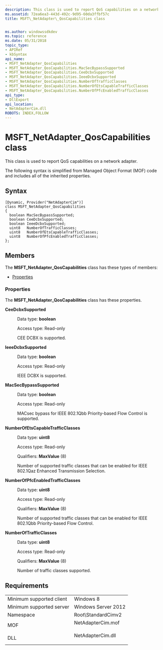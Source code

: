 ```yaml
---
description: This class is used to report QoS capabilities on a network adapter.
ms.assetid: 72ea6ea3-443d-492c-9d95-60da3ffbf57c
title: MSFT\_NetAdapter\_QosCapabilities class


ms.author: windowssdkdev
ms.topic: reference
ms.date: 05/31/2018
topic_type: 
- APIRef
- kbSyntax
api_name: 
- MSFT_NetAdapter_QosCapabilities
- MSFT_NetAdapter_QosCapabilities.MacSecBypassSupported
- MSFT_NetAdapter_QosCapabilities.CeeDcbxSupported
- MSFT_NetAdapter_QosCapabilities.IeeeDcbxSupported
- MSFT_NetAdapter_QosCapabilities.NumberOfTrafficClasses
- MSFT_NetAdapter_QosCapabilities.NumberOfEtsCapableTrafficClasses
- MSFT_NetAdapter_QosCapabilities.NumberOfPfcEnabledTrafficClasses
api_type: 
- DllExport
api_location: 
- NetAdapterCim.dll
ROBOTS: INDEX,FOLLOW
---
```


# MSFT\_NetAdapter\_QosCapabilities class

This class is used to report QoS capabilities on a network adapter.

The following syntax is simplified from Managed Object Format (MOF) code and includes all of the inherited properties.

## Syntax

``` syntax
[Dynamic, Provider("NetAdapterCim")]
class MSFT_NetAdapter_QosCapabilities
{
  boolean MacSecBypassSupported;
  boolean CeeDcbxSupported;
  boolean IeeeDcbxSupported;
  uint8   NumberOfTrafficClasses;
  uint8   NumberOfEtsCapableTrafficClasses;
  uint8   NumberOfPfcEnabledTrafficClasses;
};
```

## Members

The **MSFT\_NetAdapter\_QosCapabilities** class has these types of members:

-   [Properties](#properties)

### Properties

The **MSFT\_NetAdapter\_QosCapabilities** class has these properties.

<dl> <dt>

**CeeDcbxSupported**
</dt> <dd> <dl> <dt>

Data type: **boolean**
</dt> <dt>

Access type: Read-only
</dt> </dl>

CEE DCBX is supported.

</dd> <dt>

**IeeeDcbxSupported**
</dt> <dd> <dl> <dt>

Data type: **boolean**
</dt> <dt>

Access type: Read-only
</dt> </dl>

IEEE DCBX is supported.

</dd> <dt>

**MacSecBypassSupported**
</dt> <dd> <dl> <dt>

Data type: **boolean**
</dt> <dt>

Access type: Read-only
</dt> </dl>

MACsec bypass for IEEE 802.1Qbb Priority-based Flow Control is supported.

</dd> <dt>

**NumberOfEtsCapableTrafficClasses**
</dt> <dd> <dl> <dt>

Data type: **uint8**
</dt> <dt>

Access type: Read-only
</dt> <dt>

Qualifiers: **MaxValue** (8)
</dt> </dl>

Number of supported traffic classes that can be enabled for IEEE 802.1Qaz Enhanced Transmission Selection.

</dd> <dt>

**NumberOfPfcEnabledTrafficClasses**
</dt> <dd> <dl> <dt>

Data type: **uint8**
</dt> <dt>

Access type: Read-only
</dt> <dt>

Qualifiers: **MaxValue** (8)
</dt> </dl>

Number of supported traffic classes that can be enabled for IEEE 802.1Qbb Priority-based Flow Control.

</dd> <dt>

**NumberOfTrafficClasses**
</dt> <dd> <dl> <dt>

Data type: **uint8**
</dt> <dt>

Access type: Read-only
</dt> <dt>

Qualifiers: **MaxValue** (8)
</dt> </dl>

Number of traffic classes supported.

</dd> </dl>

## Requirements



|                                     |                                                                                              |
|-------------------------------------|----------------------------------------------------------------------------------------------|
| Minimum supported client<br/> | Windows 8<br/>                                                                         |
| Minimum supported server<br/> | Windows Server 2012<br/>                                                               |
| Namespace<br/>                | Root\\StandardCimv2<br/>                                                               |
| MOF<br/>                      | <dl> <dt>NetAdapterCim.mof</dt> </dl> |
| DLL<br/>                      | <dl> <dt>NetAdapterCim.dll</dt> </dl> |



 

 




